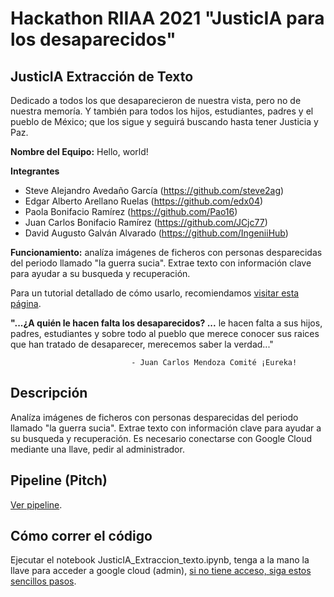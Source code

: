 # Hackathon RIIAA 2021 "JusticIA para los desaparecidos"
## JusticIA Extracción de Texto

Dedicado a todos los que desaparecieron de nuestra vista, pero no de nuestra memoría. Y también para todos los hijos, estudiantes, padres y el pueblo de México; que los sigue y seguirá buscando hasta tener Justicia y Paz.

**Nombre del Equipo:**
Hello, world! 

**Integrantes**
* Steve Alejandro Avedaño García (https://github.com/steve2ag)
* Edgar Alberto Arellano Ruelas (https://github.com/edx04)
* Paola Bonifacio Ramírez (https://github.com/Pao16)
* Juan Carlos Bonifacio Ramírez (https://github.com/JCjc77)
* David Augusto Galván Alvarado (https://github.com/IngeniiHub)

**Funcionamiento:** analíza imágenes de ficheros con personas desparecidas del periodo llamado "la guerra sucia". Extrae texto con información clave para ayudar a su busqueda y recuperación.

Para un tutorial detallado de cómo usarlo, recomiendamos [visitar esta página](https://www.canva.com/design/DAEn6UDCvWU/BIogSubeW8alq74c7Vp1fg/view#1).

**"...¿A quién le hacen falta los desaparecidos? ...** le hacen falta a sus hijos, padres, estudiantes y sobre todo al pueblo que merece conocer sus raices que han tratado de desaparecer, merecemos saber la verdad..."

                               - Juan Carlos Mendoza Comité ¡Eureka!

## Descripción
Analíza imágenes de ficheros con personas desparecidas del periodo llamado "la guerra sucia". Extrae texto con información clave para ayudar a su busqueda y recuperación. Es necesario conectarse con Google Cloud mediante una llave, pedir al administrador. 

## Pipeline (Pitch)
 [Ver pipeline](https://www.canva.com/design/DAEn6UDCvWU/BIogSubeW8alq74c7Vp1fg/view#1).

## Cómo correr el código 
Ejecutar el notebook JusticIA_Extraccion_texto.ipynb, tenga a la mano la llave para acceder a google cloud (admin), [si no tiene acceso, siga estos sencillos pasos](https://www.canva.com/design/DAEn6UDCvWU/BIogSubeW8alq74c7Vp1fg/view#4).




                        






